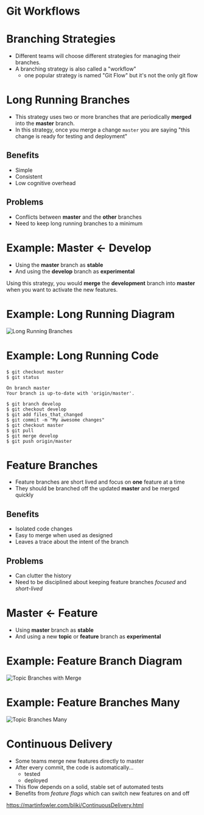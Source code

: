 # Git Workflows

# Branching Strategies

* Different teams will choose different strategies for managing their branches.
* A branching strategy is also called a "workflow"
  * one popular strategy is named "Git Flow" but it's not the only git flow

# Long Running Branches

* This strategy uses two or more branches that are periodically **merged** into the **master** branch.
* In this strategy, once you merge a change `master` you are saying "this change is ready for testing and deployment"

## Benefits

* Simple
* Consistent
* Low cognitive overhead

## Problems

* Conflicts between **master** and the **other** branches
* Need to keep long running branches to a minimum

# Example: Master <- Develop

* Using the **master** branch as **stable**
* And using the **develop** branch as **experimental**

Using this strategy, you would **merge** the **development** branch into **master** when you want to activate the new features.

# Example: Long Running Diagram

![Long Running Branches](/images/long-running-branches-many.png "Long Running Branches")

# Example: Long Running Code

```shell
$ git checkout master
$ git status

On branch master
Your branch is up-to-date with 'origin/master'.

$ git branch develop
$ git checkout develop
$ git add files_that_changed
$ git commit -m "My awesome changes"
$ git checkout master
$ git pull
$ git merge develop
$ git push origin/master
```

# Feature Branches

* Feature branches are short lived and focus on **one** feature at a time
* They should be branched off the updated **master** and be merged quickly

## Benefits

* Isolated code changes
* Easy to merge when used as designed
* Leaves a trace about the intent of the branch

## Problems

* Can clutter the history
* Need to be disciplined about keeping feature branches *focused* and *short-lived*

# Master <- Feature

* Using **master** branch as **stable**
* And using a new **topic** or **feature** branch as **experimental**

# Example: Feature Branch Diagram

![Topic Branches with Merge](/images/topic-branches-merged.png "Topic Branches with Merge")

# Example: Feature Branches Many

![Topic Branches Many](/images/topic-branches-git.png "Topic Branches Many")

# Continuous Delivery

* Some teams merge new features directly to master
* After every commit, the code is automatically...
  * tested
  * deployed
* This flow depends on a solid, stable set of automated tests
* Benefits from *feature flags* which can switch new features on and off

<https://martinfowler.com/bliki/ContinuousDelivery.html>
